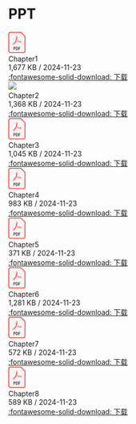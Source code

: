 # PPT

<div class="card file-block" markdown="1">
<div class="file-icon"><img src="/docs/Math/Probability_Theory_and_Mathematical_Statistics/images/pdf.svg" style="height: 3em;"></div>
<div class="file-body">
<div class="file-title"> Chapter1 </div>
<div class="file-meta"> 1,677 KB / 2024-11-23</div>
</div>
<a class="down-button" target="_blank" href="/docs/Math/Probability_Theory_and_Mathematical_Statistics/ppt/ch1.pdf" markdown="1">:fontawesome-solid-download: 下载</a>
</div>

<div class="card file-block" markdown="1">
<div class="file-icon"><img src="/Math/Probability_Theory_and_Mathematical_Statisticsimages/pdf.svg" style="height: 3em;"></div>
<div class="file-body">
<div class="file-title"> Chapter2 </div>
<div class="file-meta"> 1,368 KB / 2024-11-23</div>
</div>
<a class="down-button" target="_blank" href="/Math/Probability_Theory_and_Mathematical_Statistics/ppt/ch2.pdf" markdown="1">:fontawesome-solid-download: 下载</a>
</div>

<div class="card file-block" markdown="1">
<div class="file-icon"><img src="images/pdf.svg" style="height: 3em;"></div>
<div class="file-body">
<div class="file-title"> Chapter3 </div>
<div class="file-meta"> 1,045 KB / 2024-11-23</div>
</div>
<a class="down-button" target="_blank" href="ppt/ch3.pdf" markdown="1">:fontawesome-solid-download: 下载</a>
</div>

<div class="card file-block" markdown="1">
<div class="file-icon"><img src="images/pdf.svg" style="height: 3em;"></div>
<div class="file-body">
<div class="file-title"> Chapter4 </div>
<div class="file-meta"> 983 KB / 2024-11-23</div>
</div>
<a class="down-button" target="_blank" href="ppt/ch4.pdf" markdown="1">:fontawesome-solid-download: 下载</a>
</div>

<div class="card file-block" markdown="1">
<div class="file-icon"><img src="images/pdf.svg" style="height: 3em;"></div>
<div class="file-body">
<div class="file-title"> Chapter5 </div>
<div class="file-meta"> 371 KB / 2024-11-23</div>
</div>
<a class="down-button" target="_blank" href="ppt/ch5.pdf" markdown="1">:fontawesome-solid-download: 下载</a>
</div>

<div class="card file-block" markdown="1">
<div class="file-icon"><img src="images/pdf.svg" style="height: 3em;"></div>
<div class="file-body">
<div class="file-title"> Chapter6 </div>
<div class="file-meta"> 1,281 KB / 2024-11-23</div>
</div>
<a class="down-button" target="_blank" href="ppt/ch6.pdf" markdown="1">:fontawesome-solid-download: 下载</a>
</div>

<div class="card file-block" markdown="1">
<div class="file-icon"><img src="images/pdf.svg" style="height: 3em;"></div>
<div class="file-body">
<div class="file-title"> Chapter7 </div>
<div class="file-meta"> 572 KB / 2024-11-23</div>
</div>
<a class="down-button" target="_blank" href="ppt/ch7.pdf" markdown="1">:fontawesome-solid-download: 下载</a>
</div>

<div class="card file-block" markdown="1">
<div class="file-icon"><img src="images/pdf.svg" style="height: 3em;"></div>
<div class="file-body">
<div class="file-title"> Chapter8 </div>
<div class="file-meta"> 589 KB / 2024-11-23</div>
</div>
<a class="down-button" target="_blank" href="ppt/ch8.pdf" markdown="1">:fontawesome-solid-download: 下载</a>
</div>
